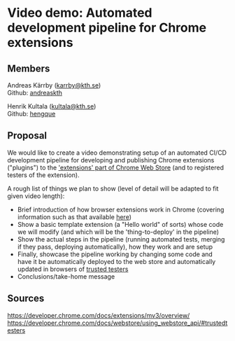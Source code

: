 # Video demo: Automated development pipeline for Chrome extensions

## Members

Andreas Kärrby (karrby@kth.se)  
Github: [andreaskth](https://github.com/andreaskth)

Henrik Kultala (kultala@kth.se)  
Github: [hengque](https://github.com/hengque)

## Proposal

We would like to create a video demonstrating setup of an automated CI/CD development pipeline for developing and publishing Chrome extensions ("plugins") to the ['extensions' part of Chrome Web Store](https://chrome.google.com/webstore/category/extensions) (and to registered testers of the extension).

A rough list of things we plan to show (level of detail will be adapted to fit given video length):

- Brief introduction of how browser extensions work in Chrome (covering information such as that available [here](https://developer.chrome.com/docs/extensions/mv3/overview/))
- Show a basic template extension (a "Hello world" of sorts) whose code we will modify (and which will be the 'thing-to-deploy' in the pipeline)
- Show the actual steps in the pipeline (running automated tests, merging if they pass, deploying automatically), how they work and are setup
- Finally, showcase the pipeline working by changing some code and have it be automatically deployed to the web store and automatically updated in browsers of [trusted testers](https://developer.chrome.com/docs/webstore/using_webstore_api/#trustedtesters)
- Conclusions/take-home message

## Sources
https://developer.chrome.com/docs/extensions/mv3/overview/  
https://developer.chrome.com/docs/webstore/using_webstore_api/#trustedtesters  
